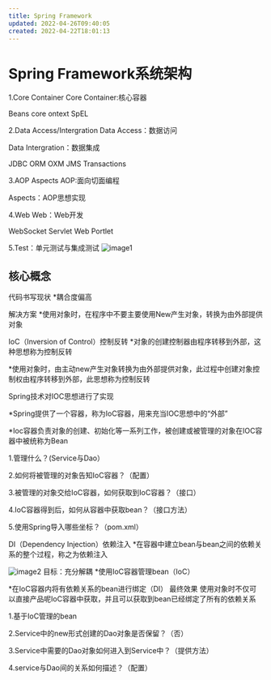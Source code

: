 ```yaml
---
title: Spring Framework
updated: 2022-04-26T09:40:05
created: 2022-04-22T18:01:13
---
```


# Spring Framework系统架构

1.Core Container
Core Container:核心容器

Beans core ontext SpEL

2.Data Access/Intergration
Data Access：数据访问

Data Intergration：数据集成

JDBC ORM OXM JMS Transactions

3.AOP Aspects
AOP:面向切面编程

Aspects：AOP思想实现

4.Web
Web：Web开发

WebSocket Servlet Web Portlet

5.Test：单元测试与集成测试
![image1](../../../resources/dbd54535a8f644da8dabc39558c99ed2.png)

## 核心概念

代码书写现状
\*耦合度偏高

解决方案
\*使用对象时，在程序中不要主要使用New产生对象，转换为由外部提供对象

IoC（Inversion of Control）控制反转
\*对象的创建控制器由程序转移到外部，这种思想称为控制反转

\*使用对象时，由主动new产生对象转换为由外部提供对象，此过程中创建对象控制权由程序转移到外部，此思想称为控制反转

Spring技术对IOC思想进行了实现

\*Spring提供了一个容器，称为IoC容器，用来充当IOC思想中的“外部”

\*Ioc容器负责对象的创建、初始化等一系列工作，被创建或被管理的对象在IOC容器中被统称为Bean

1.管理什么？(Service与Dao）

2.如何将被管理的对象告知IoC容器？（配置）

3.被管理的对象交给IoC容器，如何获取到IoC容器？（接口）

4.IoC容器得到后，如何从容器中获取bean？（接口方法）

5.使用Spring导入哪些坐标？（pom.xml）

DI（Dependency Injection）依赖注入
\*在容器中建立bean与bean之间的依赖关系的整个过程，称之为依赖注入

![image2](../../../resources/b245991f1d474332842fd97ccf543e71.png)
目标：充分解耦
\*使用IoC容器管理bean（IoC）

\*在IoC容器内将有依赖关系的bean进行绑定（DI）
最终效果
使用对象时不仅可以直接产品呢IoC容器中获取，并且可以获取到bean已经绑定了所有的依赖关系

1.基于IoC管理的bean

2.Service中的new形式创建的Dao对象是否保留？（否）

3.Service中需要的Dao对象如何进入到Service中？（提供方法）

4.service与Dao间的关系如何描述？（配置）

